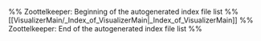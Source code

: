 %% Zoottelkeeper: Beginning of the autogenerated index file list  %%
 [[VisualizerMain/_Index_of_VisualizerMain|_Index_of_VisualizerMain]]
%% Zoottelkeeper: End of the autogenerated index file list  %%
